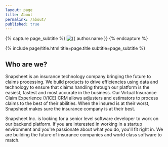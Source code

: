 ```yaml
---
layout: page
title: About
permalink: /about/
published: true
---
```


<div class="page" markdown="1">

{% capture page_subtitle %}
<img
    class="me"
    alt="{{ author.name }}"
    src="{{ site.author.photo | relative_url }}"
    srcset="{{ site.author.photo2x | relative_url }} 2x"
/>
{% endcapture %}

{% include page/title.html title=page.title subtitle=page_subtitle %}

## Who are we?

Snapsheet is an insurance technology company bringing the future to claims processing.  We build products to drive efficiencies using data and technology to ensure that claims handling through our platform is the easiest, fastest and most accurate in the business.  Our Virtual Insurance Claim Experience (VICE) CRM allows adjusters and estimators to process claims to the best of their abilities.  When the insured is at their worst, Snapsheet makes sure the insurance company is at their best.

Snapsheet Inc. is looking for a senior level software developer to work on our backend platform.  If you are interested in working in a startup environment and you're passionate about what you do, you'll fit right in.  We are building the future of insurance companies and world class software to match.

</div>
